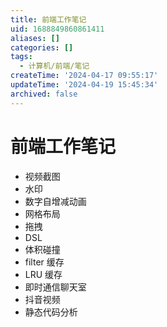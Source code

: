 ```yaml
---
title: 前端工作笔记
uid: 1688849860861411
aliases: []
categories: []
tags:
  - 计算机/前端/笔记
createTime: '2024-04-17 09:55:17'
updateTime: '2024-04-19 15:45:34'
archived: false
---
```


# 前端工作笔记

- 视频截图
- 水印
- 数字自增减动画
- 网格布局
- 拖拽
- DSL
- 体积碰撞
- filter 缓存
- LRU 缓存
- 即时通信聊天室
- 抖音视频
- 静态代码分析
